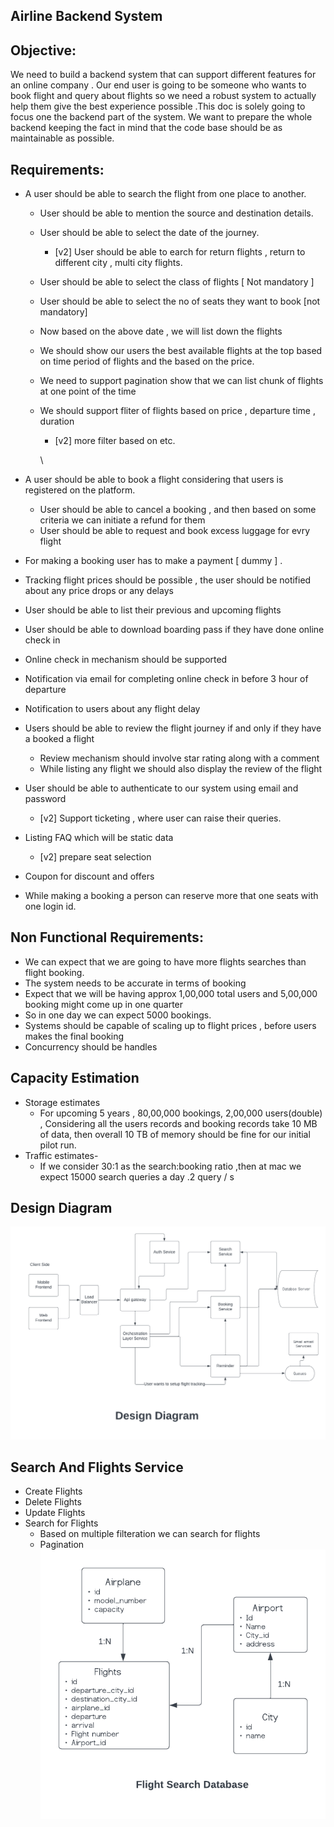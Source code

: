 ## Airline Backend System

## Objective:

We need to build a backend system that can support different features for an online company . Our end user is going to be someone who wants to book flight and query about flights so we need a robust system to actually help them give the best experience possible .This doc is solely going to focus one the backend part of the system. We want to prepare the whole backend keeping the fact in mind that the code base should be as maintainable as possible.

## Requirements:

- A user should be able to search the flight from one place to another.

  - User should be able to mention the source and destination details.
  - User should be able to select the date of the journey.
    - [v2] User should be able to earch for return flights , return to different city , multi city flights.
  - User should be able to select the class of flights [ Not mandatory ]
  - User should be able to select the no of seats they want to book [not mandatory]
  - Now based on the above date , we will list down the flights
  - We should show our users the best available flights at the top based on time period of flights and the based on the price.
  - We need to support pagination show that we can list chunk of flights at one point of the time
  - We should support fliter of flights based on price , departure time , duration

    - [v2] more filter based on etc.

    \

- A user should be able to book a flight considering that users is registered on the platform.
  - User should be able to cancel a booking , and then based on some criteria we can initiate a refund for them
  - User should be able to request and book excess luggage for evry flight
- For making a booking user has to make a payment [ dummy ] .
- Tracking flight prices should be possible , the user should be notified about any price drops or any delays
- User should be able to list their previous and upcoming flights
- User should be able to download boarding pass if they have done online check in
- Online check in mechanism should be supported
- Notification via email for completing online check in before 3 hour of departure
- Notification to users about any flight delay
- Users should be able to review the flight journey if and only if they have a booked a flight
  - Review mechanism should involve star rating along with a comment
  - While listing any flight we should also display the review of the flight
- User should be able to authenticate to our system using email and password
  - [v2] Support ticketing , where user can raise their queries.
- Listing FAQ which will be static data
  - [v2] prepare seat selection
- Coupon for discount and offers

* While making a booking a person can reserve more that one seats with one login id.

## Non Functional Requirements:

- We can expect that we are going to have more flights searches than flight booking.
- The system needs to be accurate in terms of booking
- Expect that we will be having approx 1,00,000 total users and 5,00,000 booking might come up in one quarter
- So in one day we can expect 5000 bookings.
- Systems should be capable of scaling up to flight prices , before users makes the final booking
- Concurrency should be handles

## Capacity Estimation

- Storage estimates
  - For upcoming 5 years , 80,00,000 bookings, 2,00,000 users(double) , Considering all the users records and booking records take 10 MB of data, then overall 10 TB of memory should be fine for our initial pilot run.
- Traffic estimates-
  - If we consider 30:1 as the search:booking ratio ,then at mac we expect 15000 search queries a day .2 query / s

## Design Diagram

![DesignDiagram](DesignDiagram.png)

## Search And Flights Service

- Create Flights
- Delete Flights
- Update Flights
- Search for Flights
  - Based on multiple filteration we can search for flights
  - Pagination
    ![FlightSearchDatabseDiagram](FlightSearchDatabseDiagram.png)

